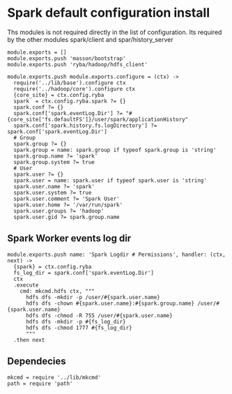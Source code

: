 # Spark default configuration install

Ths modules is not required directly in the list of configuration.
Its required by the other modules spark/client and spar/history_server

    

    module.exports = []
    module.exports.push 'masson/bootstrap'
    module.exports.push 'ryba/hadoop/hdfs_client'

    module.exports.push module.exports.configure = (ctx) ->
      require('../lib/base').configure ctx
      require('../hadoop/core').configure ctx
      {core_site} = ctx.config.ryba
      spark  = ctx.config.ryba.spark ?= {}
      spark.conf ?= {}
      spark.conf['spark.eventLog.Dir'] ?= "#{core_site['fs.defaultFS']}/user/spark/applicationHistory"
      spark.conf['spark.history.fs.logDirectory'] ?= spark.conf['spark.eventLog.Dir']
      # Group
      spark.group ?= {}
      spark.group = name: spark.group if typeof spark.group is 'string'
      spark.group.name ?= 'spark'
      spark.group.system ?= true
      # User
      spark.user ?= {}
      spark.user = name: spark.user if typeof spark.user is 'string'
      spark.user.name ?= 'spark'
      spark.user.system ?= true
      spark.user.comment ?= 'Spark User'
      spark.user.home ?= '/var/run/spark'
      spark.user.groups ?= 'hadoop'
      spark.user.gid ?= spark.group.name


## Spark Worker events log dir

    module.exports.push name: 'Spark Logdir # Permissions', handler: (ctx, next) ->
      {spark} = ctx.config.ryba
      fs_log_dir = spark.conf['spark.eventLog.Dir']
      ctx
      .execute
        cmd: mkcmd.hdfs ctx, """
          hdfs dfs -mkdir -p /user/#{spark.user.name}
          hdfs dfs -chown #{spark.user.name}:#{spark.group.name} /user/#{spark.user.name}
          hdfs dfs -chmod -R 755 /user/#{spark.user.name}
          hdfs dfs -mkdir -p #{fs_log_dir}
          hdfs dfs -chmod 1777 #{fs_log_dir}
          """
      .then next 

## Dependecies

    mkcmd = require '../lib/mkcmd'
    path = require 'path'
      